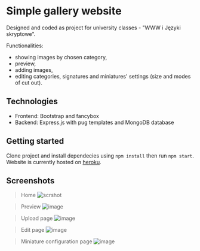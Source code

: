 # Simple gallery website
Designed and coded as project for university classes - "WWW i Języki skryptowe".

Functionalities:
- showing images by chosen category,
- preview,
- adding images,
- editing categories, signatures and miniatures' settings (size and modes of cut out).

## Technologies
* Frontend: Bootstrap and fancybox
* Backend: Express.js with pug templates and MongoDB database

## Getting started
Clone project and install dependecies using `npm install` then run `npm start`. Website is currently hosted on [heroku](http://p-galeria.herokuapp.com).

## Screenshots
> Home
![scrshot](https://user-images.githubusercontent.com/64275057/108281834-ca606680-7180-11eb-86d3-460aef7f54a3.png)

> Preview
![image](https://user-images.githubusercontent.com/64275057/108281899-f2e86080-7180-11eb-9784-c7d5fd178810.png)

> Upload page
![image](https://user-images.githubusercontent.com/64275057/108281936-0693c700-7181-11eb-8d20-e63efdaea39c.png)

> Edit page
![image](https://user-images.githubusercontent.com/64275057/108281974-17dcd380-7181-11eb-8792-8bb376fff551.png)

> Miniature configuration page
![image](https://user-images.githubusercontent.com/64275057/108282042-36db6580-7181-11eb-9818-25a04e506536.png)
